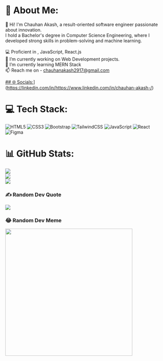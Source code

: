
# 💫 About Me:
👋 Hi! I'm Chauhan Akash, a result-oriented software engineer passionate about innovation. <br>   I hold a Bachelor's degree in Computer Science Engineering, where I developed strong skills in problem-solving and machine learning.<br><br>💻 Proficient in , JavaScript, React.js<br>🔭 I’m currently working on Web Development projects.<br>🌱 I’m currently learning MERN Stack<br>📫 Reach me on - chauhanakash2917@gmail.com


[## 🌐 Socials:](https://img.shields.io/badge/LinkedIn-%230077B5.svg?logo=linkedin&logoColor=white)](https://linkedin.com/in/https://www.linkedin.com/in/chauhan-akash-/) 

# 💻 Tech Stack:

![HTML5](https://img.shields.io/badge/html5-%23E34F26.svg?style=for-the-badge&logo=html5&logoColor=white)
![CSS3](https://img.shields.io/badge/css3-%231572B6.svg?style=for-the-badge&logo=css3&logoColor=white) 
![Bootstrap](https://img.shields.io/badge/Bootstrap-%2338B2AC.svg?style=for-the-badge&logo=tailwind-css&logoColor=white) 
![TailwindCSS](https://img.shields.io/badge/tailwindcss-%2338B2AC.svg?style=for-the-badge&logo=tailwind-css&logoColor=white)
![JavaScript](https://img.shields.io/badge/javascript-%23323330.svg?style=for-the-badge&logo=javascript&logoColor=%23F7DF1E)
![React](https://img.shields.io/badge/react-%2320232a.svg?style=for-the-badge&logo=react&logoColor=%2361DAFB) 
![Figma](https://img.shields.io/badge/figma-%23F24E1E.svg?style=for-the-badge&logo=figma&logoColor=white) 

# 📊 GitHub Stats:
![](https://github-readme-stats.vercel.app/api?username=ChauhanAkash2917&theme=dark&hide_border=false&include_all_commits=false&count_private=false)<br/>
![](https://github-readme-streak-stats.herokuapp.com/?user=ChauhanAkash2917&theme=dark&hide_border=false)<br/>
![](https://github-readme-stats.vercel.app/api/top-langs/?username=ChauhanAkash2917&theme=dark&hide_border=false&include_all_commits=false&count_private=false&layout=compact)
### ✍️ Random Dev Quote
![](https://quotes-github-readme.vercel.app/api?type=horizontal&theme=dark)

### 😂 Random Dev Meme
<img src='https://randommeme-five.vercel.app/' style="height: 400px;"/> 




